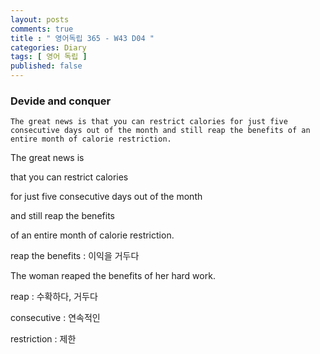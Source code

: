 ```yaml
---
layout: posts
comments: true
title : " 영어독립 365 - W43 D04 "
categories: Diary
tags: [ 영어 독립 ]
published: false
---
```


### Devide and conquer

```text
The great news is that you can restrict calories for just five consecutive days out of the month and still reap the benefits of an entire month of calorie restriction.
```

The great news is

that you can restrict calories

for just five consecutive days out of the month

and still reap the benefits

of an entire month of calorie restriction.

reap the benefits
 : 이익을 거두다

The woman reaped the benefits of her hard work.

reap
 : 수확하다, 거두다

consecutive
 : 연속적인

restriction
 : 제한
